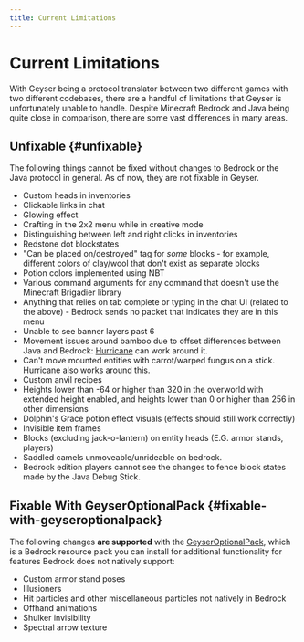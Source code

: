 ```yaml
---
title: Current Limitations
---
```


# Current Limitations

With Geyser being a protocol translator between two different games with two different codebases, there are a handful of limitations that Geyser is unfortunately unable to handle. 
Despite Minecraft Bedrock and Java being quite close in comparison, there are some vast differences in many areas.

## Unfixable {#unfixable}

The following things cannot be fixed without changes to Bedrock or the Java protocol in general. As of now, they are not fixable in Geyser.

- Custom heads in inventories
- Clickable links in chat
- Glowing effect
- Crafting in the 2x2 menu while in creative mode
- Distinguishing between left and right clicks in inventories
- Redstone dot blockstates
- "Can be placed on/destroyed" tag for *some* blocks - for example, different colors of clay/wool that don't exist as separate blocks
- Potion colors implemented using NBT
- Various command arguments for any command that doesn't use the Minecraft Brigadier library
- Anything that relies on tab complete or typing in the chat UI (related to the above) - Bedrock sends no packet that indicates they are in this menu
- Unable to see banner layers past 6
- Movement issues around bamboo due to offset differences between Java and Bedrock: [Hurricane](/other/hurricane) can work around it.
- Can't move mounted entities with carrot/warped fungus on a stick. Hurricane also works around this.
- Custom anvil recipes
- Heights lower than -64 or higher than 320 in the overworld with extended height enabled, and heights lower than 0 or higher than 256 in other dimensions
- Dolphin's Grace potion effect visuals (effects should still work correctly)
- Invisible item frames
- Blocks (excluding jack-o-lantern) on entity heads (E.G. armor stands, players)
- Saddled camels unmoveable/unrideable on bedrock.
- Bedrock edition players cannot see the changes to fence block states made by the Java Debug Stick.

## Fixable With GeyserOptionalPack {#fixable-with-geyseroptionalpack}

The following changes **are supported** with the [GeyserOptionalPack](/other/geyseroptionalpack/), which is a Bedrock resource pack you can install for additional functionality for features Bedrock does not natively support:
- Custom armor stand poses
- Illusioners
- Hit particles and other miscellaneous particles not natively in Bedrock
- Offhand animations
- Shulker invisibility
- Spectral arrow texture
